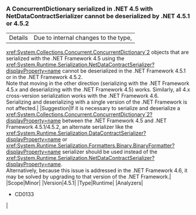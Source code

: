 ### A ConcurrentDictionary serialized in .NET 4.5 with NetDataContractSerializer cannot be deserialized by .NET 4.5.1 or 4.5.2

|   |   |
|---|---|
|Details|Due to internal changes to the type,
<xref:System.Collections.Concurrent.ConcurrentDictionary`2> objects that are
serialized with the .NET Framework 4.5 using the
<xref:System.Runtime.Serialization.NetDataContractSerializer?displayProperty=name>
cannot be deserialized in the .NET Framework 4.5.1 or in the .NET Framework
4.5.2.<br />Note that moving in the other direction (serializing with the .NET Framework
4.5.x and deserializing with the .NET Framework 4.5) works. Similarly, all 4.x
cross-version serialization works with the .NET Framework 4.6.<br />Serializing and deserializing with a single version of the .NET Framework is not
affected.|
|Suggestion|If it is necessary to serialize and deserialize a <xref:System.Collections.Concurrent.ConcurrentDictionary`2?displayProperty=name> between the .NET Framework 4.5 and .NET Framework 4.5.1/4.5.2, an alternate serializer like the
<xref:System.Runtime.Serialization.DataContractSerializer?displayProperty=name> or <xref:System.Runtime.Serialization.Formatters.Binary.BinaryFormatter?displayProperty=name> serializer should be used instead of the <xref:System.Runtime.Serialization.NetDataContractSerializer?displayProperty=name>.<br />Alternatively, because this issue is addressed in the .NET Framework 4.6, it may be solved by upgrading to that version of the .NET Framework.|
|Scope|Minor|
|Version|4.5.1|
|Type|Runtime|
|Analyzers|<ul><li>CD0133</li></ul>|
